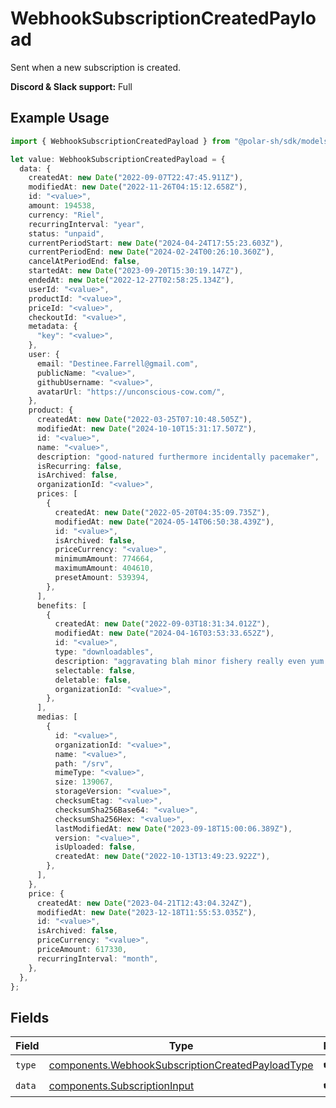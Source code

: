 # WebhookSubscriptionCreatedPayload

Sent when a new subscription is created.

**Discord & Slack support:** Full

## Example Usage

```typescript
import { WebhookSubscriptionCreatedPayload } from "@polar-sh/sdk/models/components";

let value: WebhookSubscriptionCreatedPayload = {
  data: {
    createdAt: new Date("2022-09-07T22:47:45.911Z"),
    modifiedAt: new Date("2022-11-26T04:15:12.658Z"),
    id: "<value>",
    amount: 194538,
    currency: "Riel",
    recurringInterval: "year",
    status: "unpaid",
    currentPeriodStart: new Date("2024-04-24T17:55:23.603Z"),
    currentPeriodEnd: new Date("2024-02-24T00:26:10.360Z"),
    cancelAtPeriodEnd: false,
    startedAt: new Date("2023-09-20T15:30:19.147Z"),
    endedAt: new Date("2022-12-27T02:58:25.134Z"),
    userId: "<value>",
    productId: "<value>",
    priceId: "<value>",
    checkoutId: "<value>",
    metadata: {
      "key": "<value>",
    },
    user: {
      email: "Destinee.Farrell@gmail.com",
      publicName: "<value>",
      githubUsername: "<value>",
      avatarUrl: "https://unconscious-cow.com/",
    },
    product: {
      createdAt: new Date("2022-03-25T07:10:48.505Z"),
      modifiedAt: new Date("2024-10-10T15:31:17.507Z"),
      id: "<value>",
      name: "<value>",
      description: "good-natured furthermore incidentally pacemaker",
      isRecurring: false,
      isArchived: false,
      organizationId: "<value>",
      prices: [
        {
          createdAt: new Date("2022-05-20T04:35:09.735Z"),
          modifiedAt: new Date("2024-05-14T06:50:38.439Z"),
          id: "<value>",
          isArchived: false,
          priceCurrency: "<value>",
          minimumAmount: 774664,
          maximumAmount: 404610,
          presetAmount: 539394,
        },
      ],
      benefits: [
        {
          createdAt: new Date("2022-09-03T18:31:34.012Z"),
          modifiedAt: new Date("2024-04-16T03:53:33.652Z"),
          id: "<value>",
          type: "downloadables",
          description: "aggravating blah minor fishery really even yum moral",
          selectable: false,
          deletable: false,
          organizationId: "<value>",
        },
      ],
      medias: [
        {
          id: "<value>",
          organizationId: "<value>",
          name: "<value>",
          path: "/srv",
          mimeType: "<value>",
          size: 139067,
          storageVersion: "<value>",
          checksumEtag: "<value>",
          checksumSha256Base64: "<value>",
          checksumSha256Hex: "<value>",
          lastModifiedAt: new Date("2023-09-18T15:00:06.389Z"),
          version: "<value>",
          isUploaded: false,
          createdAt: new Date("2022-10-13T13:49:23.922Z"),
        },
      ],
    },
    price: {
      createdAt: new Date("2023-04-21T12:43:04.324Z"),
      modifiedAt: new Date("2023-12-18T11:55:53.035Z"),
      id: "<value>",
      isArchived: false,
      priceCurrency: "<value>",
      priceAmount: 617330,
      recurringInterval: "month",
    },
  },
};
```

## Fields

| Field                                                                                                                | Type                                                                                                                 | Required                                                                                                             | Description                                                                                                          |
| -------------------------------------------------------------------------------------------------------------------- | -------------------------------------------------------------------------------------------------------------------- | -------------------------------------------------------------------------------------------------------------------- | -------------------------------------------------------------------------------------------------------------------- |
| `type`                                                                                                               | [components.WebhookSubscriptionCreatedPayloadType](../../models/components/webhooksubscriptioncreatedpayloadtype.md) | :heavy_check_mark:                                                                                                   | N/A                                                                                                                  |
| `data`                                                                                                               | [components.SubscriptionInput](../../models/components/subscriptioninput.md)                                         | :heavy_check_mark:                                                                                                   | N/A                                                                                                                  |